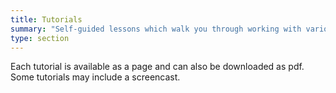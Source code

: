 ```yaml
---
title: Tutorials
summary: "Self-guided lessons which walk you through working with various aspects of DataScribe."
type: section
---
```


Each tutorial is available as a page and can also be downloaded as pdf. Some tutorials may include a screencast.

